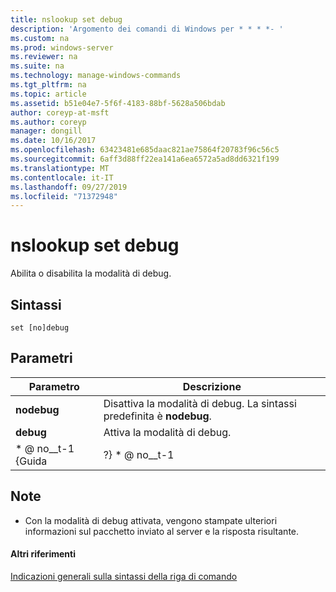 ```yaml
---
title: nslookup set debug
description: 'Argomento dei comandi di Windows per * * * *- '
ms.custom: na
ms.prod: windows-server
ms.reviewer: na
ms.suite: na
ms.technology: manage-windows-commands
ms.tgt_pltfrm: na
ms.topic: article
ms.assetid: b51e04e7-5f6f-4183-88bf-5628a506bdab
author: coreyp-at-msft
ms.author: coreyp
manager: dongill
ms.date: 10/16/2017
ms.openlocfilehash: 63423481e685daac821ae75864f20783f96c56c5
ms.sourcegitcommit: 6aff3d88ff22ea141a6ea6572a5ad8dd6321f199
ms.translationtype: MT
ms.contentlocale: it-IT
ms.lasthandoff: 09/27/2019
ms.locfileid: "71372948"
---
```

# <a name="nslookup-set-debug"></a>nslookup set debug



Abilita o disabilita la modalità di debug.

## <a name="syntax"></a>Sintassi

```
set [no]debug
```

## <a name="parameters"></a>Parametri

|  Parametro  |                         Descrizione                          |
|-------------|--------------------------------------------------------------|
| **nodebug** | Disattiva la modalità di debug. La sintassi predefinita è **nodebug**. |
|  **debug**  |                   Attiva la modalità di debug.                   |
|  \* @ no__t-1 {Guida  |                            ?} \* @ no__t-1                            |

## <a name="remarks"></a>Note

-   Con la modalità di debug attivata, vengono stampate ulteriori informazioni sul pacchetto inviato al server e la risposta risultante.

#### <a name="additional-references"></a>Altri riferimenti

[Indicazioni generali sulla sintassi della riga di comando](command-line-syntax-key.md)